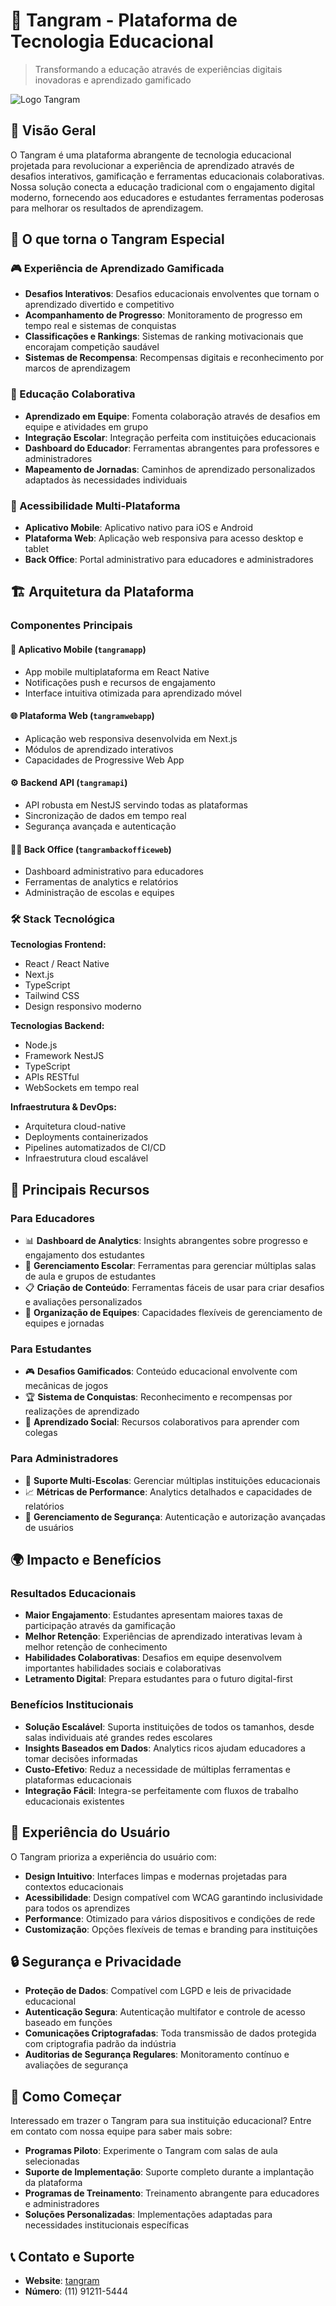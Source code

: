 # 🎯 Tangram - Plataforma de Tecnologia Educacional

> Transformando a educação através de experiências digitais inovadoras e aprendizado gamificado

![Logo Tangram](./assets/logo.png)

## 🌟 Visão Geral

O Tangram é uma plataforma abrangente de tecnologia educacional projetada para revolucionar a experiência de aprendizado através de desafios interativos, gamificação e ferramentas educacionais colaborativas. Nossa solução conecta a educação tradicional com o engajamento digital moderno, fornecendo aos educadores e estudantes ferramentas poderosas para melhorar os resultados de aprendizagem.

## 🚀 O que torna o Tangram Especial

### 🎮 Experiência de Aprendizado Gamificada
- **Desafios Interativos**: Desafios educacionais envolventes que tornam o aprendizado divertido e competitivo
- **Acompanhamento de Progresso**: Monitoramento de progresso em tempo real e sistemas de conquistas
- **Classificações e Rankings**: Sistemas de ranking motivacionais que encorajam competição saudável
- **Sistemas de Recompensa**: Recompensas digitais e reconhecimento por marcos de aprendizagem

### 👥 Educação Colaborativa
- **Aprendizado em Equipe**: Fomenta colaboração através de desafios em equipe e atividades em grupo
- **Integração Escolar**: Integração perfeita com instituições educacionais
- **Dashboard do Educador**: Ferramentas abrangentes para professores e administradores
- **Mapeamento de Jornadas**: Caminhos de aprendizado personalizados adaptados às necessidades individuais

### 📱 Acessibilidade Multi-Plataforma
- **Aplicativo Mobile**: Aplicativo nativo para iOS e Android
- **Plataforma Web**: Aplicação web responsiva para acesso desktop e tablet
- **Back Office**: Portal administrativo para educadores e administradores

## 🏗️ Arquitetura da Plataforma

### Componentes Principais

#### 📱 **Aplicativo Mobile** (`tangramapp`)
- App mobile multiplataforma em React Native
- Notificações push e recursos de engajamento
- Interface intuitiva otimizada para aprendizado móvel

#### 🌐 **Plataforma Web** (`tangramwebapp`)
- Aplicação web responsiva desenvolvida em Next.js
- Módulos de aprendizado interativos
- Capacidades de Progressive Web App

#### ⚙️ **Backend API** (`tangramapi`)
- API robusta em NestJS servindo todas as plataformas
- Sincronização de dados em tempo real
- Segurança avançada e autenticação

#### 👨‍💼 **Back Office** (`tangrambackofficeweb`)
- Dashboard administrativo para educadores
- Ferramentas de analytics e relatórios
- Administração de escolas e equipes


### 🛠️ Stack Tecnológica

**Tecnologias Frontend:**
- React / React Native
- Next.js
- TypeScript
- Tailwind CSS
- Design responsivo moderno

**Tecnologias Backend:**
- Node.js
- Framework NestJS
- TypeScript
- APIs RESTful
- WebSockets em tempo real

**Infraestrutura & DevOps:**
- Arquitetura cloud-native
- Deployments containerizados
- Pipelines automatizados de CI/CD
- Infraestrutura cloud escalável

## 🎯 Principais Recursos

### Para Educadores
- 📊 **Dashboard de Analytics**: Insights abrangentes sobre progresso e engajamento dos estudantes
- 🏫 **Gerenciamento Escolar**: Ferramentas para gerenciar múltiplas salas de aula e grupos de estudantes
- 📋 **Criação de Conteúdo**: Ferramentas fáceis de usar para criar desafios e avaliações personalizados
- 👥 **Organização de Equipes**: Capacidades flexíveis de gerenciamento de equipes e jornadas

### Para Estudantes
- 🎮 **Desafios Gamificados**: Conteúdo educacional envolvente com mecânicas de jogos
- 🏆 **Sistema de Conquistas**: Reconhecimento e recompensas por realizações de aprendizado
- 👫 **Aprendizado Social**: Recursos colaborativos para aprender com colegas

### Para Administradores
- 🏢 **Suporte Multi-Escolas**: Gerenciar múltiplas instituições educacionais
- 📈 **Métricas de Performance**: Analytics detalhados e capacidades de relatórios
- 🔐 **Gerenciamento de Segurança**: Autenticação e autorização avançadas de usuários

## 🌍 Impacto e Benefícios

### Resultados Educacionais
- **Maior Engajamento**: Estudantes apresentam maiores taxas de participação através da gamificação
- **Melhor Retenção**: Experiências de aprendizado interativas levam à melhor retenção de conhecimento
- **Habilidades Colaborativas**: Desafios em equipe desenvolvem importantes habilidades sociais e colaborativas
- **Letramento Digital**: Prepara estudantes para o futuro digital-first

### Benefícios Institucionais
- **Solução Escalável**: Suporta instituições de todos os tamanhos, desde salas individuais até grandes redes escolares
- **Insights Baseados em Dados**: Analytics ricos ajudam educadores a tomar decisões informadas
- **Custo-Efetivo**: Reduz a necessidade de múltiplas ferramentas e plataformas educacionais
- **Integração Fácil**: Integra-se perfeitamente com fluxos de trabalho educacionais existentes

## 🎨 Experiência do Usuário

O Tangram prioriza a experiência do usuário com:
- **Design Intuitivo**: Interfaces limpas e modernas projetadas para contextos educacionais
- **Acessibilidade**: Design compatível com WCAG garantindo inclusividade para todos os aprendizes
- **Performance**: Otimizado para vários dispositivos e condições de rede
- **Customização**: Opções flexíveis de temas e branding para instituições

## 🔒 Segurança e Privacidade

- **Proteção de Dados**: Compatível com LGPD e leis de privacidade educacional
- **Autenticação Segura**: Autenticação multifator e controle de acesso baseado em funções
- **Comunicações Criptografadas**: Toda transmissão de dados protegida com criptografia padrão da indústria
- **Auditorias de Segurança Regulares**: Monitoramento contínuo e avaliações de segurança

## 🤝 Como Começar

Interessado em trazer o Tangram para sua instituição educacional? Entre em contato com nossa equipe para saber mais sobre:

- **Programas Piloto**: Experimente o Tangram com salas de aula selecionadas
- **Suporte de Implementação**: Suporte completo durante a implantação da plataforma
- **Programas de Treinamento**: Treinamento abrangente para educadores e administradores
- **Soluções Personalizadas**: Implementações adaptadas para necessidades institucionais específicas

## 📞 Contato e Suporte

- **Website**: [tangram](https://www.tangrameducacao.com/)
- **Número**: (11) 91211-5444
